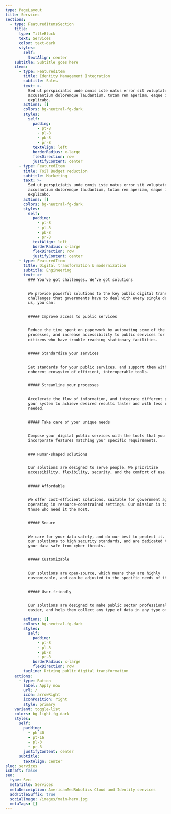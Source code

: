 ```yaml
---
type: PageLayout
title: Services
sections:
  - type: FeaturedItemsSection
    title:
      type: TitleBlock
      text: Services
      color: text-dark
      styles:
        self:
          textAlign: center
    subtitle: Subtitle goes here
    items:
      - type: FeaturedItem
        title: Identity Management Integration
        subtitle: Sales
        text: >-
          Sed ut perspiciatis unde omnis iste natus error sit voluptatem
          accusantium doloremque laudantium, totam rem aperiam, eaque ipsa quae.
          explicabo.
        actions: []
        colors: bg-neutral-fg-dark
        styles:
          self:
            padding:
              - pt-8
              - pl-8
              - pb-8
              - pr-8
            textAlign: left
            borderRadius: x-large
            flexDirection: row
            justifyContent: center
      - type: FeaturedItem
        title: Toil Budget reduction
        subtitle: Marketing
        text: >-
          Sed ut perspiciatis unde omnis iste natus error sit voluptatem
          accusantium doloremque laudantium, totam rem aperiam, eaque ipsa quae.
          explicabo.
        actions: []
        colors: bg-neutral-fg-dark
        styles:
          self:
            padding:
              - pt-8
              - pl-8
              - pb-8
              - pr-8
            textAlign: left
            borderRadius: x-large
            flexDirection: row
            justifyContent: center
      - type: FeaturedItem
        title: Digital transformation & modernization
        subtitle: Engineering
        text: >+
          ### You’ve got challenges. We’ve got solutions


          We provide powerful solutions to the key public digital transformation
          challenges that governments have to deal with every single day. With
          us, you can:


          ##### Improve access to public services


          Reduce the time spent on paperwork by automating some of the
          processes, and increase accessibility to public services for the
          citizens who have trouble reaching stationary facilities.


          ##### Standardize your services


          Set standards for your public services, and support them with a
          coherent ecosystem of efficient, interoperable tools.


          ##### Streamline your processes


          Accelerate the flow of information, and integrate different parts of
          your system to achieve desired results faster and with less resources
          needed.


          ##### Take care of your unique needs


          Compose your digital public services with the tools that you need, and
          incorporate features matching your specific requirements.


          ### Human-shaped solutions


          Our solutions are designed to serve people. We prioritize
          accessibility, flexibility, security, and the comfort of use.


          ##### Affordable


          We offer cost-efficient solutions, suitable for government agencies
          operating in resource-constrained settings. Our mission is to support
          those who need it the most.


          ##### Secure


          We care for your data safety, and do our best to protect it. We hold
          our solutions to high security standards, and are dedicated to keeping
          your data safe from cyber threats.


          ##### Customizable


          Our solutions are open-source, which means they are highly
          customizable, and can be adjusted to the specific needs of the client.


          ##### User-friendly


          Our solutions are designed to make public sector professionals’ jobs
          easier, and help them collect any type of data in any type of setting.

        actions: []
        colors: bg-neutral-fg-dark
        styles:
          self:
            padding:
              - pt-8
              - pl-8
              - pb-8
              - pr-8
            borderRadius: x-large
            flexDirection: row
        tagline: Driving public digital transformation
    actions:
      - type: Button
        label: Apply now
        url: /
        icon: arrowRight
        iconPosition: right
        style: primary
    variant: toggle-list
    colors: bg-light-fg-dark
    styles:
      self:
        padding:
          - pb-40
          - pt-16
          - pl-3
          - pr-3
        justifyContent: center
      subtitle:
        textAlign: center
slug: services
isDraft: false
seo:
  type: Seo
  metaTitle: Services
  metaDescription: AmericanMedRobotics Cloud and Identity services
  addTitleSuffix: true
  socialImage: /images/main-hero.jpg
  metaTags: []
---
```

